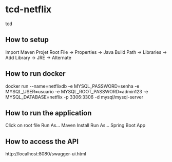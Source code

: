 # tcd-netflix
tcd

<h2>How to setup</h2>

Import Maven Projet
Root File -> Properties -> Java Build Path -> Libraries -> Add Library -> JRE -> Alternate

<h2>How to run docker</h2>

docker run --name=netflixdb -e MYSQL_PASSWORD=senha -e MYSQL_USER=usuario -e MYSQL_ROOT_PASSWORD=admin123 -e MYSQL_DATABASE=netflix -p 3306:3306 -d mysql/mysql-server

<h2>How to run the application</h2>
Click on root file
Run As...
Maven Install
Run As...
Spring Boot App

<h2>How to access the API</h2>

http://localhost:8080/swagger-ui.html
